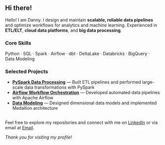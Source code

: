 ## Hi there!

Hello! I am Danny. I design and maintain **scalable, reliable data pipelines** and optimize workflows for analytics and machine learning. Experienced in **ETL/ELT**, **cloud data platforms**, and **big data processing**.

### Core Skills
Python · SQL · Spark · Airflow · dbt · DeltaLake · Databricks · BigQuery · Data Modeling

### Selected Projects
- [**PySpark Data Processing**](https://github.com/dannykhant/hello-pyspark) — Built ETL pipelines and performed large-scale data transformations with PySpark  
- [**Airflow Workflow Orchestration**](https://github.com/dannykhant/hello-airflow) — Developed automated data pipelines with Apache Airflow  
- [**Data Modeling**](https://github.com/dannykhant/hello-datamodeling) — Designed dimensional data models and implemented Medallion architecture

##

Feel free to explore my repositories and connect with me on [LinkedIn](https://linkedin.com/in/dannykhant) or via email at [Email](mailto:dannypmkhant@gmail.com).

_Thank you for visiting my profile!_
